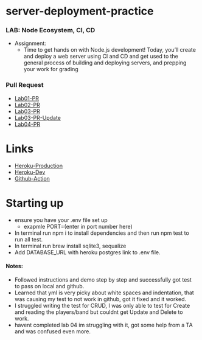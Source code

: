 # server-deployment-practice

### LAB: Node Ecosystem, CI, CD
- Assignment:
    - Time to get hands on with Node.js development! Today, you’ll create and deploy a web server using CI and CD and get used to the general process of building and deploying servers, and prepping your work for grading

### Pull Request

- [Lab01-PR](https://github.com/Marthaquinram/server-deployment-practice/pull/3)
- [Lab02-PR](https://github.com/Marthaquinram/server-deployment-practice/pull/7)
- [Lab03-PR](https://github.com/Marthaquinram/server-deployment-practice/pull/10)
- [Lab03-PR-Update](https://github.com/Marthaquinram/server-deployment-practice/pull/12)
- [Lab04-PR](https://github.com/Marthaquinram/server-deployment-practice/pull/15)

# Links

- [Heroku-Production](https://martha-server-deploy-prod.herokuapp.com/)
- [Heroku-Dev](https://martha-server-deploy-dev.herokuapp.com/)
- [Github-Action](https://github.com/Marthaquinram/server-deployment-practice/actions)


# Starting up
- ensure you have your .env file set up
    - exapmle PORT=(enter in port number here)
- In terminal run npm i to install dependencies and then run npm test to run all test.
- In terminal run brew install sqlite3, sequalize
- Add DATABASE_URL with heroku postgres link to .env file.

#### Notes:
- Followed instructions and demo step by step and successfully got test to pass on local and github.
- Learned that yml is very picky about white spaces and indentation, that was causing my test to not work in github, got it fixed and it worked.
- I struggled writing the test for CRUD, I was only able to test for Create and reading the players/band but couldnt get Update and Delete to work.
- havent completed lab 04 im struggling with it, got some help from a TA and was confused even more.
